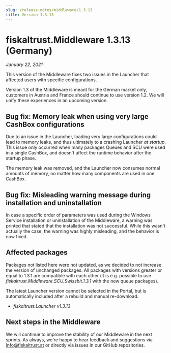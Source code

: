 ```yaml
---
slug: /release-notes/middleware/1.3.13
title: Version 1.3.13
---
```


# fiskaltrust.Middleware 1.3.13 (Germany)
_January 22, 2021_

This version of the Middleware fixes two issues in the Launcher that affected users with specific configurations.

<div class="alert alert--warning" role="alert">Version 1.3 of the Middleware is meant for the German market only, customers in Austria and France should continue to use version 1.2. We will unify these experiences in an upcoming version.</div>

## Bug fix: Memory leak when using very large CashBox configurations
Due to an issue in the Launcher, loading very large configurations could lead to memory leaks, and thus ultimately to a crashing Launcher _at startup_. This issue only occurred when many packages Queues and SCU were used in a single CashBox, and doesn't affect the runtime behavior after the startup phase.

The memory leak was removed, and the Launcher now consumes normal amounts of memory, no matter how many components are used in one CashBox.

## Bug fix: Misleading warning message during installation and uninstallation
In case a specific order of parameters was used during the Windows Service installation or uninstallation of the Middleware, a warning was printed that stated that the installation was not successful. While this wasn't actually the case, the warning was highly misleading, and the behavior is now fixed.

## Affected packages
Packages not listed here were not updated, as we decided to not increase the version of unchanged packages. All packages with versions greater or equal to 1.3.1 are compatible with each other (it is e.g. possible to use _fiskaltrust.Middleware.SCU.Swissbit.1.3.1_ with the new queue packages).

The latest Launcher version cannot be selected in the Portal, but is automatically included after a rebuild and manual re-download.

- _fiskaltrust.Launcher v1.3.13_

## Next steps in the Middleware
We will continue to improve the stability of our Middleware in the next sprints. As always, we're happy to hear feedback and suggestions via [info@fiskaltrust.at](mailto:info@fiskaltrust.at) or directly via issues in our GitHub repositories.
